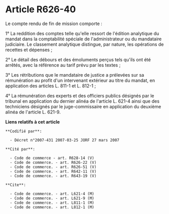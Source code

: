 # Article R626-40

Le compte rendu de fin de mission comporte :

1° La reddition des comptes telle qu'elle ressort de l'édition analytique du mandat dans la comptabilité spéciale de
l'administrateur ou du mandataire judiciaire. Le classement analytique distingue, par nature, les opérations de recettes et
dépenses ;

2° Le détail des débours et des émoluments perçus tels qu'ils ont été arrêtés, avec la référence au tarif prévu par les
textes ;

3° Les rétributions que le mandataire de justice a prélevées sur sa rémunération au profit d'un intervenant extérieur au
titre du mandat, en application des articles L. 811-1 et L. 812-1 ;

4° La rémunération des experts et des officiers publics désignés par le tribunal en application du dernier alinéa de
l'article L. 621-4 ainsi que des techniciens désignés par le juge-commissaire en application du deuxième alinéa de l'article
L. 621-9.

**Liens relatifs à cet article**

	**Codifié par**:

	  - Décret n°2007-431 2007-03-25 JORF 27 mars 2007

	**Cité par**:

	  - Code de commerce - art. R628-14 (V)
	  - Code de commerce. - art. R626-22 (V)
	  - Code de commerce. - art. R626-51 (V)
	  - Code de commerce. - art. R642-11 (V)
	  - Code de commerce. - art. R643-19 (V)

	**Cite**:

	  - Code de commerce. - art. L621-4 (M)
	  - Code de commerce. - art. L621-9 (M)
	  - Code de commerce. - art. L811-1 (M)
	  - Code de commerce. - art. L812-1 (M)
